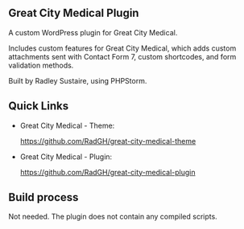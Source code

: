 Great City Medical Plugin
-

A custom WordPress plugin for Great City Medical.

Includes custom features for Great City Medical, which adds custom attachments sent with Contact Form 7, custom shortcodes, and form validation methods.

Built by Radley Sustaire, using PHPStorm.

## Quick Links

- Great City Medical - Theme:

   https://github.com/RadGH/great-city-medical-theme

- Great City Medical - Plugin:

   https://github.com/RadGH/great-city-medical-plugin

## Build process

Not needed. The plugin does not contain any compiled scripts.